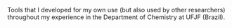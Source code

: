 Tools that I developed for my own use (but also used by other researchers) throughout my experience in the Department of Chemistry at UFJF (Brazil).
